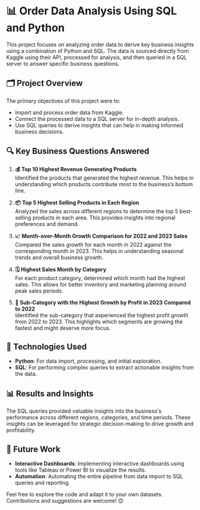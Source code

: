 # 📊 Order Data Analysis Using SQL and Python

This project focuses on analyzing order data to derive key business insights using a combination of Python and SQL. The data is sourced directly from Kaggle using their API, processed for analysis, and then queried in a SQL server to answer specific business questions.

## 🗂️ Project Overview

The primary objectives of this project were to:
- Import and process order data from Kaggle.
- Connect the processed data to a SQL server for in-depth analysis.
- Use SQL queries to derive insights that can help in making informed business decisions.

## 🔍 Key Business Questions Answered

1. **💰 Top 10 Highest Revenue Generating Products**  
   Identified the products that generated the highest revenue. This helps in understanding which products contribute most to the business’s bottom line.

2. **📦 Top 5 Highest Selling Products in Each Region**  
   Analyzed the sales across different regions to determine the top 5 best-selling products in each area. This provides insights into regional preferences and demand.

3. **📈 Month-over-Month Growth Comparison for 2022 and 2023 Sales**  
   Compared the sales growth for each month in 2022 against the corresponding month in 2023. This helps in understanding seasonal trends and overall business growth.

4. **🗓️ Highest Sales Month by Category**  
   For each product category, determined which month had the highest sales. This allows for better inventory and marketing planning around peak sales periods.

5. **🚀 Sub-Category with the Highest Growth by Profit in 2023 Compared to 2022**  
   Identified the sub-category that experienced the highest profit growth from 2022 to 2023. This highlights which segments are growing the fastest and might deserve more focus.

## 🚀 Technologies Used

- **Python**: For data import, processing, and initial exploration.
- **SQL**: For performing complex queries to extract actionable insights from the data.

## 📊 Results and Insights

The SQL queries provided valuable insights into the business's performance across different regions, categories, and time periods. These insights can be leveraged for strategic decision-making to drive growth and profitability.

## 🎯 Future Work

- **Interactive Dashboards**: Implementing interactive dashboards using tools like Tableau or Power BI to visualize the results.
- **Automation**: Automating the entire pipeline from data import to SQL queries and reporting.

Feel free to explore the code and adapt it to your own datasets. Contributions and suggestions are welcome! 😊


